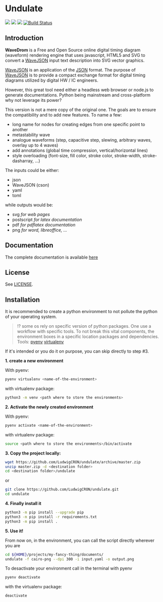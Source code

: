 
# Undulate
![](https://img.shields.io/badge/license-MIT-blue)
![](https://img.shields.io/badge/python-3.5+-blue)
![](https://img.shields.io/badge/coverage-94%25-yellow)
[![Build Status](https://travis-ci.com/LudwigCRON/undulate.svg?branch=master)](https://travis-ci.com/LudwigCRON/undulate)<br/>

## Introduction

**WaveDrom** is a Free and Open Source online digital timing diagram (waveform) rendering
engine that uses javascript, HTML5 and SVG to convert a [WaveJSON](https://github.com/drom/wavedrom/wiki/WaveJSON)
input text description into SVG vector graphics.

[WaveJSON](https://github.com/drom/wavedrom/wiki/WaveJSON) is an application of the 
[JSON](http://json.org/) format. The purpose of [WaveJSON](https://github.com/drom/wavedrom/wiki/WaveJSON) 
is to provide a compact exchange format for digital timing diagrams utilized by 
digital HW / IC engineers.

However, this great tool need either a headless web browser or node.js to generate
documentations. Python being mainstream and cross-platform why not leverage its power?

This version is not a mere copy of the original one. The goals are to ensure the
compatibility and to add new features. To name a few:
- long name for nodes for creating edges from one specific point to another
- metastability wave
- analogue waveforms (step, capacitive step, slewing, arbitrary waves, overlay up to 4 waves)
- add annotations (global time compression, vertical/horizontal lines)
- style overloading (font-size, fill color, stroke color, stroke-width, stroke-dasharray, ...)

The inputs could be either:
- json
- WaveJSON (cson)
- yaml
- toml 

while outputs would be:
- svg _for web pages_
- postscript _for latex documentation_
- pdf _for pdflatex documentation_
- png _for word, libreoffice, ..._

## Documentation
The complete documentation is available [here](https://ludwigcron.github.io/undulate/)

## License

See [LICENSE](https://github.com/drom/wavedrom/blob/master/LICENSE).

## Installation
It is recommended to create a python environment to not pollute the python of your operating
system.

> :interrobang: some os rely on specific version of python packages. One use a workflow
> with specific tools. To not break this vital components, the environment boxes in a
> specific location packages and dependencies.<br/>
> Tools: [pyenv](https://github.com/pyenv/pyenv-virtualenv)
> [virtualenv](https://pypi.org/project/virtualenv/)

If it's intended or you do it on purpose, you can skip directly to step #3.

**1. create a new environment**

With pyenv:
``` bash
pyenv virtualenv <name-of-the-environment>
```

with virtualenv package:
```bash
python3 -m venv <path where to store the environments>
```

**2. Activate the newly created environment**

With pyenv:
```bash
pyenv activate <name-of-the-environment>
```

with virtualenv package:
```bash
source <path where to store the environments>/bin/activate
```

**3. Copy the project locally:**

```bash
wget https://github.com/LudwigCRON/undulate/archive/master.zip
unzip master.zip -d <destination folder>
cd <destination folder>/undulate
```
or
```bash
git clone https://github.com/LudwigCRON/undulate.git
cd undulate
```

**4. Finally install it**

```bash
python3 -m pip install --upgrade pip
python3 -m pip install -r requirements.txt
python3 -m pip install .
```

**5. Use it!**

From now on, in the environment, you can call the script directly wherever you are
```bash
cd ${HOME}/projects/my-fancy-thing/documents/
undulate -f cairo-png --dpi 300 -i input.yaml -o output.png
```

To desactivate your environment call in the terminal with pyenv
```bash
pyenv deactivate
```

with the virtualenv package:
```bash
deactivate
```
